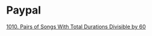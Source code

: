 # Paypal

[1010. Pairs of Songs With Total Durations Divisible by 60](1010.%20Pairs%20of%20Songs%20With%20Total%20Durations%20Divisible%20by%2060.md)
